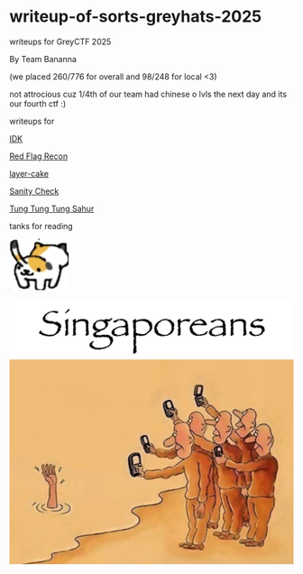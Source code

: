 # writeup-of-sorts-greyhats-2025

writeups for GreyCTF 2025

By Team Bananna 

(we placed 260/776 for overall and 98/248 for local <3)

not attrocious cuz 1/4th of our team had chinese o lvls the next day and its our fourth ctf :)

writeups for 

[IDK](https://github.com/saumilthecode/writeup-of-sorts-greyhats-2025/blob/main/Idk/readme.md)

[Red Flag Recon
](https://github.com/saumilthecode/writeup-of-sorts-greyhats-2025/blob/main/Red%20Flag%20Recon/readme.md)

[layer-cake
](https://github.com/saumilthecode/writeup-of-sorts-greyhats-2025/blob/main/layer-cake/readme.md)

[Sanity Check
](https://github.com/saumilthecode/writeup-of-sorts-greyhats-2025/blob/main/Sanity%20Check/readme.md)

[Tung Tung Tung Sahur
](https://github.com/saumilthecode/writeup-of-sorts-greyhats-2025/blob/main/Tung%20Tung%20Tung%20Sahur/readme.md)

tanks for reading

![](https://raw.githubusercontent.com/saumilthecode/writeup-of-sorts-greyhats-2025/refs/heads/main/Idk/cat.webp)


![](https://github.com/saumilthecode/writeup-of-sorts-greyhats-2025/blob/main/singapore.jpeg?raw=true)